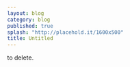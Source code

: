 ```yaml
---
layout: blog
category: blog
published: true
splash: "http://placehold.it/1600x500"
title: Untitled
---
```


to delete.